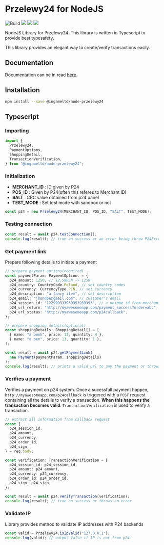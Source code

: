 # Przelewy24 for NodeJS

![Build](https://github.com/ingameltd/node-przelewy24/workflows/Build/badge.svg) ![](https://img.shields.io/github/license/ingameltd/node-przelewy24) ![](https://img.shields.io/npm/v/@ingameltd/node-przelewy24) ![](https://img.shields.io/github/last-commit/ingameltd/node-przelewy24)

NodeJS Library for Przelewy24. This library is written in Typescript to provide
best typesafety.

This library provides an elegant way to create/verify transactions easily.

## Documentation

Documentation can be in read [here](https://ingameltd.github.io/node-przelewy24).

## Installation

```bash
npm install --save @ingameltd/node-przelewy24
```

## Typescript

### Importing

```typescript
import {
  Przelewy24,
  PaymentOptions,
  ShoppingDetail,
  TransactionVerification,
} from "@ingameltd/node-przelewy24";
```

### Initialization

- **MERCHANT_ID** : ID given by P24
- **POS_ID** : Given by P24(often this referes to Merchant ID)
- **SALT** : CRC value obtained from p24 panel
- **TEST_MODE** : Set test mode with sandbox or not

```typescript
const p24 = new Przelewy24(MERCHANT_ID, POS_ID, "SALT", TEST_MODE);
```

### Testing connection

```typescript
const result = await p24.testConnection();
console.log(result); // true on success or an error being throw P24Error
```

### Get payment link

Prepare following details to initiate a payment

```typescript
// prepare payment options(required)
const paymentParam: PaymentOptions = {
  p24_amount: 1250, // 12.50PLN -> 1250
  p24_country: CountryCode.Poland, // set country codes
  p24_currency: CurrencyType.PLN, // set currency
  p24_description: "a fancy item", // set description
  p24_email: "jhondoe@gmail.com", // customer's email
  p24_session_id: "122999333939393939393", // a unique id from merchant's system
  p24_url_return: "http://myawesomeapp.com/payment_success?order=abc", // return user to following url after a valid transaction
  p24_url_status: "http://myawesomeapp.com/p24callback",
};

// prepare shopping details(optional)
const shoppingDetails: ShoppingDetail[] = [
  { name: "a book", price: 13, quantity: 4 },
  { name: "a pen", price: 13, quantity: 1 },
];

const result = await p24.getPaymentLink(
  new Payment(paymentParam, shoppingDetails)
);
console.log(result); // prints a valid url to pay the payment or throws an error
```

### Verifies a payment

Verifies a payment on p24 system. Once a sucessfull payment happen, `http://myawesomeapp.com/p24callback` is triggered with a `POST` request containing all the details to verify a transaction. **When this happens the transaction becomes valid**. `TransactionVerification` is used to verify a transaction.

```typescript
// extract all information from callback request
const {
  p24_session_id,
  p24_amount,
  p24_currency,
  p24_order_id,
  p24_sign,
} = req.body;

const verification: TransactionVerification = {
  p24_session_id: p24_session_id,
  p24_amount: p24_amount,
  p24_currency: p24_currency,
  p24_order_id: p24_order_id,
  p24_sign: p24_sign,
};

const result = await p24.verifyTransaction(verification);
console.log(result); // true on success or throws an error
```

### Validate IP

Library provides method to validate IP addresses with P24 backends

```typescript
const valid = Przelewy24.isIpValid("127.0.0.1");
console.log(valid); // output false if IP is not from p24
```
